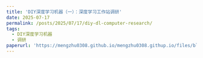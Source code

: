 ```yaml
---
title: 'DIY深度学习机器（一）：深度学习工作站调研'
date: 2025-07-17
permalink: /posts/2025/07/17/diy-dl-computer-research/
tags:
  - DIY深度学习机器
  - 调研
paperurl: 'https://mengzhu0308.github.io/mengzhu0308.githup.io/files/blog/diy-dl-computer/2025-07-17-diy-dl-computer-research.pdf'
---
```

